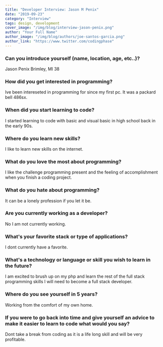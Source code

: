 ```yaml
---
title: "Developer Interview: Jason M Penix"
date: "2019-09-23"
category: "Interview"
tags: design, development
cover_image: "/img/blog/interview-jason-penix.png"
author: "Your Full Name"
author_image: "/img/blog/authors/joe-santos-garcia.png"
author_link: "https://www.twitter.com/codingphase"
---
```


### Can you introduce yourself (name, location, age, etc..)?

Jason Penix
Brimley, MI 38

### How did you get interested in programming?

Ive been intereseted in programming for since my first pc. It was a packard bell 486sx.

### When did you start learning to code?

I started learning to code with basic and visual basic in high school back in the early 90s.

### Where do you learn new skills?

I like to learn new skills on the internet.

### What do you love the most about programming?

I like the challenge programming present and the feeling of accomplishment when you finish a coding project.

### What do you hate about programming?

It can be a lonely profession if you let it be.

### Are you currently working as a developer?

No I am not currently working.

### What's your favorite stack or type of applications?

I dont currently have a favorite.

### What's a technology or language or skill you wish to learn in the future?

I am excited to brush up on my php and learn the rest of the full stack programming
skills I will need to become a full stack developer.

### Where do you see yourself in 5 years?

Working from the comfort of my own home.

### If you were to go back into time and give yourself an advice to make it easier to learn to code what would you say?

Dont take a break from coding as it is a life long skill and will be very profitable.

